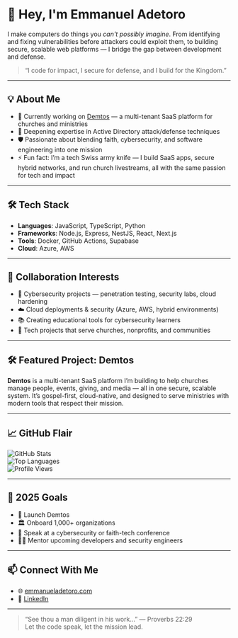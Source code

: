 # 👋 Hey, I'm Emmanuel Adetoro

I make computers do things you *can't possibly imagine*. From identifying and fixing vulnerabilities before attackers could exploit them, to building secure, scalable web platforms — I bridge the gap between development and defense.

> “I code for impact, I secure for defense, and I build for the Kingdom.”

---

## 💡 About Me

- 🔭 Currently working on [Demtos](https://demtos.com) — a multi-tenant SaaS platform for churches and ministries  
- 🧠 Deepening expertise in Active Directory attack/defense techniques  
- 🛡️ Passionate about blending faith, cybersecurity, and software engineering into one mission  
- ⚡ Fun fact: I’m a tech Swiss army knife — I build SaaS apps, secure hybrid networks, and run church livestreams, all with the same passion for tech and impact  

---

## 🛠️ Tech Stack

- **Languages**: JavaScript, TypeScript, Python  
- **Frameworks**: Node.js, Express, NestJS, React, Next.js  
- **Tools**: Docker, GitHub Actions, Supabase  
- **Cloud**: Azure, AWS  

---

## 🤝 Collaboration Interests

- 🔐 Cybersecurity projects — penetration testing, security labs, cloud hardening  
- ☁️ Cloud deployments & security (Azure, AWS, hybrid environments)  
- 📚 Creating educational tools for cybersecurity learners  
- 🙏 Tech projects that serve churches, nonprofits, and communities  

---

## 🛠️ Featured Project: Demtos

**Demtos** is a multi-tenant SaaS platform I’m building to help churches manage people, events, giving, and media — all in one secure, scalable system. It’s gospel-first, cloud-native, and designed to serve ministries with modern tools that respect their mission.

---

## 📈 GitHub Flair

![GitHub Stats](https://github-readme-stats.vercel.app/api?username=emmanueladetoro&show_icons=true&theme=radical)  
![Top Languages](https://github-readme-stats.vercel.app/api/top-langs/?username=emmanueladetoro&layout=compact&theme=radical)  
![Profile Views](https://komarev.com/ghpvc/?username=emmanueladetoro&color=blue)

---

## 🎯 2025 Goals

- 🚀 Launch Demtos  
- 🏛️ Onboard 1,000+ organizations  
- 🎤 Speak at a cybersecurity or faith-tech conference  
- 🧑‍🏫 Mentor upcoming developers and security engineers  

---

## 📫 Connect With Me

- 🌐 [emmanueladetoro.com](https://emmanueladetoro.com)  
- 💼 [LinkedIn](https://www.linkedin.com/in/emmanuel-adetoro/)  

---

> “See thou a man diligent in his work…” — Proverbs 22:29  
> Let the code speak, let the mission lead.
